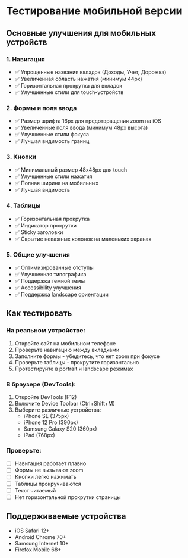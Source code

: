 # Тестирование мобильной версии

## Основные улучшения для мобильных устройств

### 1. Навигация
- ✅ Упрощенные названия вкладок (Доходы, Учет, Дорожка)
- ✅ Увеличенная область нажатия (минимум 44px)
- ✅ Горизонтальная прокрутка для вкладок
- ✅ Улучшенные стили для touch-устройств

### 2. Формы и поля ввода
- ✅ Размер шрифта 16px для предотвращения zoom на iOS
- ✅ Увеличенные поля ввода (минимум 48px высота)
- ✅ Улучшенные стили фокуса
- ✅ Лучшая видимость границ

### 3. Кнопки
- ✅ Минимальный размер 48x48px для touch
- ✅ Улучшенные стили нажатия
- ✅ Полная ширина на мобильных
- ✅ Лучшая видимость

### 4. Таблицы
- ✅ Горизонтальная прокрутка
- ✅ Индикатор прокрутки
- ✅ Sticky заголовки
- ✅ Скрытие неважных колонок на маленьких экранах

### 5. Общие улучшения
- ✅ Оптимизированные отступы
- ✅ Улучшенная типографика
- ✅ Поддержка темной темы
- ✅ Accessibility улучшения
- ✅ Поддержка landscape ориентации

## Как тестировать

### На реальном устройстве:
1. Откройте сайт на мобильном телефоне
2. Проверьте навигацию между вкладками
3. Заполните формы - убедитесь, что нет zoom при фокусе
4. Проверьте таблицы - прокрутите горизонтально
5. Протестируйте в portrait и landscape режимах

### В браузере (DevTools):
1. Откройте DevTools (F12)
2. Включите Device Toolbar (Ctrl+Shift+M)
3. Выберите различные устройства:
   - iPhone SE (375px)
   - iPhone 12 Pro (390px)
   - Samsung Galaxy S20 (360px)
   - iPad (768px)

### Проверьте:
- [ ] Навигация работает плавно
- [ ] Формы не вызывают zoom
- [ ] Кнопки легко нажимать
- [ ] Таблицы прокручиваются
- [ ] Текст читаемый
- [ ] Нет горизонтальной прокрутки страницы

## Поддерживаемые устройства
- iOS Safari 12+
- Android Chrome 70+
- Samsung Internet 10+
- Firefox Mobile 68+
